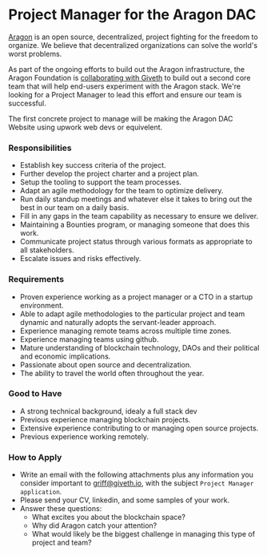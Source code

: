 # Project Manager for the Aragon DAC

[Aragon](https://aragon.org/) is an open source, decentralized, project fighting for the freedom to organize.  We believe that decentralized organizations can solve the world's worst problems.

As part of the ongoing efforts to build out the Aragon infrastructure, the Aragon Foundation is [collaborating with Giveth](https://blog.aragon.org/aragon-dac-a-new-community-effort-to-foster-aragons-development-led-by-giveth/) to build out a second core team that will help end-users experiment with the Aragon stack. We're looking for a Project Manager to lead this effort and ensure our team is successful.

The first concrete project to manage will be making the Aragon DAC Website using upwork web devs or equivelent. 

### Responsibilities

- Establish key success criteria of the project.
- Further develop the project charter and a project plan.
- Setup the tooling to support the team processes.
- Adapt an agile methodology for the team to optimize delivery.
- Run daily standup meetings and whatever else it takes to bring out the best in our team on a daily basis.
- Fill in any gaps in the team capability as necessary to ensure we deliver.
- Maintaining a Bounties program, or managing someone that does this work.
- Communicate project status through various formats as appropriate to all stakeholders.
- Escalate issues and risks effectively.

### Requirements

- Proven experience working as a project manager or a CTO in a startup environment.
- Able to adapt agile methodologies to the particular project and team dynamic and naturally adopts the servant-leader approach.
- Experience managing remote teams across multiple time zones.
- Experience managing teams using github.
- Mature understanding of blockchain technology, DAOs and their political and economic implications.
- Passionate about open source and decentralization.
- The ability to travel the world often throughout the year.

### Good to Have

- A strong technical background, idealy a full stack dev
- Previous experience managing blockchain projects.
- Extensive experience contributing to or managing open source projects.
- Previous experience working remotely.

### How to Apply

- Write an email with the following attachments plus any information you consider important to griff@giveth.io, with the subject `Project Manager application`.
- Please send your CV, linkedin, and some samples of your work.
- Answer these questions:
  - What excites you about the blockchain space?
  - Why did Aragon catch your attention?
  - What would likely be the biggest challenge in managing this type of project and team?
  
